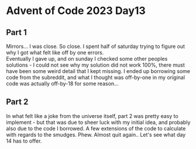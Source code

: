 # Advent of Code 2023 Day13  

## Part 1  
Mirrors... I was close. So close. I spent half of saturday trying to figure out why I got what felt like off by one errors.  
Eventually I gave up, and on sunday I checked some other peoples solutions - I could not see why my solution did not work 100%, there must have been some weird detail that I kept missing. I ended up borrowing some code from the subreddit, and what I thought was off-by-one in my original code was actually off-by-18 for some reason...

## Part 2  
In what felt like a joke from the universe itself, part 2 was pretty easy to implement - but that was due to sheer luck with my initial idea, and probably also due to the code I borrowed. A few extensions of the code to calculate with regards to the smudges. Phew. Almost quit again.. Let's see what day 14 has to offer.